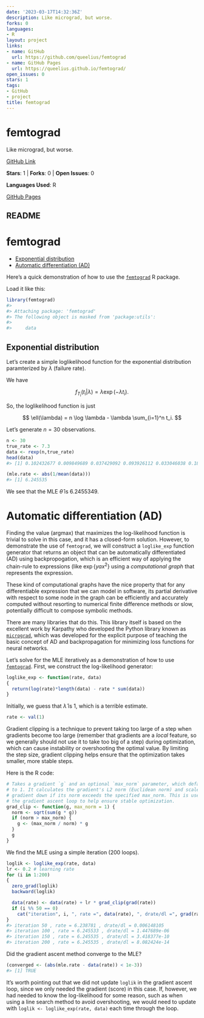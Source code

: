 ```yaml
---
date: '2023-03-17T14:32:36Z'
description: Like micrograd, but worse.
forks: 0
languages:
- R
layout: project
links:
- name: GitHub
  url: https://github.com/queelius/femtograd
- name: GitHub Pages
  url: https://queelius.github.io/femtograd/
open_issues: 0
stars: 1
tags:
- GitHub
- project
title: femtograd
---
```


# femtograd
Like micrograd, but worse.

[GitHub Link](https://github.com/queelius/femtograd)

**Stars**: 1 | **Forks**: 0 | **Open Issues**: 0

**Languages Used**: R

[GitHub Pages](https://queelius.github.io/femtograd/)

## README
femtograd
================

- <a href="#exponential-distribution"
  id="toc-exponential-distribution">Exponential distribution</a>
- <a href="#automatic-differentiation-ad"
  id="toc-automatic-differentiation-ad">Automatic differentiation (AD)</a>

Here’s a quick demonstration of how to use the
[`femtograd`](https://github.com/queelius/femtograd) R package.

Load it like this:

``` r
library(femtograd)
#> 
#> Attaching package: 'femtograd'
#> The following object is masked from 'package:utils':
#> 
#>     data
```

## Exponential distribution

Let’s create a simple loglikelihood function for the exponential
distribution paramterized by $\lambda$ (failure rate).

We have

$$
  f_{T_i}(t_i | \lambda) = \lambda \exp(-\lambda t_i).
$$

So, the loglikelihood function is just

$$
  \ell(\lambda) = n \log \lambda - \lambda \sum_{i=1}^n t_i.
$$

Let’s generate $n=30$ observations.

``` r
n <- 30
true_rate <- 7.3
data <- rexp(n,true_rate)
head(data)
#> [1] 0.102432677 0.009849689 0.037429092 0.093926112 0.033046038 0.181780460

(mle.rate <- abs(1/mean(data)))
#> [1] 6.245535
```

We see that the MLE $\hat\theta$ is 6.2455349.

# Automatic differentiation (AD)

Finding the value (argmax) that maximizes the
log-likelihood function is trivial to solve in this case, and it has a
closed-form solution. However, to demonstrate the use of `femtograd`, we
will construct a `loglike_exp` function generator that returns an object
that can be automatically differentiated (AD) using backpropogation,
which is an efficient way of applying the chain-rule to expressions
(like $\exp\{y a x^2\}$ using a *computational graph* that represents
the expression.

These kind of computational graphs have the nice property that for any
differentiable expression that we can model in software, its partial
derivative with respect to some node in the graph can be efficiently and
accurately computed without resorting to numerical finite difference
methods or slow, potentially difficult to compose symbolic methods.

There are many libraries that do this. This library itself is based on
the excellent work by Karpathy who developed the Python library known as
[`micrograd`](https://github.com/karpathy/micrograd), which was
developed for the explicit purpose of teaching the basic concept of AD
and backpropagation for minimizing loss functions for neural networks.

Let’s solve for the MLE iteratively as a demonstration of how to use
[`femtograd`](https://github.com/queelius/femtograd). First, we
construct the log-likelihood generator:

``` r
loglike_exp <- function(rate, data)
{
  return(log(rate)*length(data) - rate * sum(data))
}
```

Initially, we guess that $\hat\lambda$ is $1$, which is a terrible
estimate.

``` r
rate <- val(1)
```

Gradient clipping is a technique to prevent taking too large of a step
when gradients become too large (remember that gradients are a *local*
feature, so we generally should not use it to take too big of a step)
during optimization, which can cause instability or overshooting the
optimal value. By limiting the step size, gradient clipping helps ensure
that the optimization takes smaller, more stable steps.

Here is the R code:

``` r
# Takes a gradient `g` and an optional `max_norm` parameter, which defaults
# to 1. It calculates the gradient's L2 norm (Euclidean norm) and scales the
# gradient down if its norm exceeds the specified max_norm. This is used during
# the gradient ascent loop to help ensure stable optimization.
grad_clip <- function(g, max_norm = 1) {
  norm <- sqrt(sum(g * g))
  if (norm > max_norm) {
    g <- (max_norm / norm) * g
  }
  g
}
```

We find the MLE using a simple iteration (200 loops).

``` r
loglik <- loglike_exp(rate, data)
lr <- 0.2 # learning rate
for (i in 1:200)
{
  zero_grad(loglik)
  backward(loglik)

  data(rate) <- data(rate) + lr * grad_clip(grad(rate))
  if (i %% 50 == 0)
    cat("iteration", i, ", rate =", data(rate), ", drate/dl =", grad(rate), "\n")
}
#> iteration 50 , rate = 6.238781 , drate/dl = 0.006148105 
#> iteration 100 , rate = 6.245533 , drate/dl = 1.447689e-06 
#> iteration 150 , rate = 6.245535 , drate/dl = 3.418377e-10 
#> iteration 200 , rate = 6.245535 , drate/dl = 8.082424e-14
```

Did the gradient ascent method converge to the MLE?

``` r
(converged <- (abs(mle.rate - data(rate)) < 1e-3))
#> [1] TRUE
```

It’s worth pointing out that we did not update `loglik` in the gradient
ascent loop, since we only needed the gradient (score) in this case. If,
however, we had needed to know the log-likelihood for some reason, such
as when using a line search method to avoid overshooting, we would need
to update with `loglik <- loglike_exp(rate, data)` each time through the
loop.
